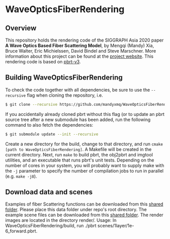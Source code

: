 # WaveOpticsFiberRendering

## Overview
This repository holds the rendering code of the SIGGRAPH Asia 2020 paper
**A Wave Optics Based Fiber Scattering Model**, by Mengqi (Mandy) Xia, Bruce Walter, Eric Michielssen, David Bindel and Steve Marschner. More information about this project can be found at the [project website](https://mandyxmq.github.io/research/wavefiber.html). This rendering code is based on [pbrt-v3](https://github.com/mmp/pbrt-v3.git).

Building WaveOpticsFiberRendering
-------------

To check the code together with all dependencies, be sure to use the
`--recursive` flag when cloning the repository, i.e.
```bash
$ git clone --recursive https://github.com/mandyxmq/WaveOpticsFiberRendering.git/
```
If you accidentally already cloned pbrt without this flag (or to update an
pbrt source tree after a new submodule has been added, run the following
command to also fetch the dependencies:
```bash
$ git submodule update --init --recursive
```

Create a new directory for the build, change to that directory, and run
`cmake [path to WaveOpticsFiberRendering]`. A Makefile will be created in the current
directory.  Next, run `make` to build pbrt, the obj2pbrt and imgtool
utilities, and an executable that runs pbrt's unit tests.  Depending on the
number of cores in your system, you will probably want to supply make with
the `-j` parameter to specify the number of compilation jobs to run in
parallel (e.g. `make -j8`).

Download data and scenes
--------------
Examples of fiber Scattering functions can be downloaded from this [shared folder](https://drive.google.com/drive/folders/12MIcSFucB0IbVl5Y41Lgt2_JoICuJozF?usp=sharing). Please place this data folder under repo's root directory. The example scene files can be downloaded from this [shared folder](https://drive.google.com/drive/folders/1I0wX_URJ2uFsw2NF3abgbP2EcVLHHKF6?usp=sharing). The render images are located in the directory render/. Usage: In WaveOpticsFiberRendering/build, run ./pbrt scenes/1layer/1e-6_forward.pbrt.

